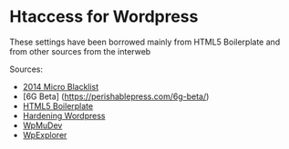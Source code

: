 # Htaccess for Wordpress

These settings have been borrowed mainly from HTML5 Boilerplate and from other sources from the interweb

Sources:
* [2014 Micro Blacklist](http://perishablepress.com/2014-micro-blacklist/)
* [6G Beta] (https://perishablepress.com/6g-beta/)
* [HTML5 Boilerplate](https://github.com/h5bp/html5-boilerplate)
* [Hardening Wordpress](http://codex.wordpress.org/Hardening_WordPress)
* [WpMuDev](http://premium.wpmudev.org/blog/5-simple-htaccess-tips-to-tighten-your-sites-security/)
* [WpExplorer](http://www.wpexplorer.com/htaccess-wordpress-security/)
